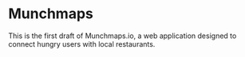 # Munchmaps

This is the first draft of Munchmaps.io, a web application designed to connect hungry users with
local restaurants.